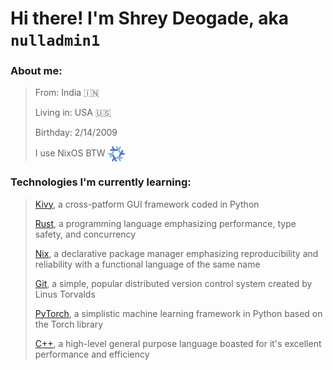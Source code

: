 # Hi there! I'm Shrey Deogade, aka ```nulladmin1```
### About me:
> From: India 🇮🇳
> 
> Living in: USA 🇺🇸
> 
> Birthday: 2/14/2009
>
> I use NixOS BTW [<img src="https://github.com/NixOS/nixos-artwork/blob/master/logo/nix-snowflake.svg" height=24em align="center" title="NixOS Logo" alt="NixOS Logo"/>](nixos.org)


### Technologies I'm currently learning:
> [Kivy](kivy.org), a cross-patform GUI framework coded in Python
> 
> [Rust](rust-lang.org), a programming language emphasizing performance, type safety, and concurrency
>
> [Nix](nixos.org), a declarative package manager emphasizing reproducibility and reliability with a functional language of the same name
>
> [Git](git-scm.com), a simple, popular distributed version control system created by Linus Torvalds
>
> [PyTorch](pytorch.org), a simplistic machine learning framework in Python based on the Torch library
>
> [C++](isocpp.org), a high-level general purpose language boasted for it's excellent performance and efficiency
